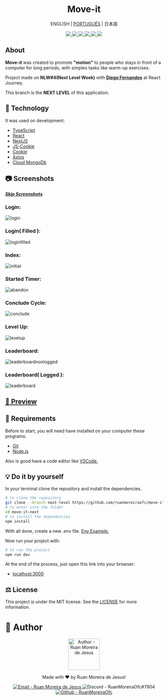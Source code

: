 <h1 align="center">Move-it</h1>

<p align="center">
  <a>ENGLISH</a>
  |
  <a href="README_PORTUGUESE.md">PORTUGUÊS</a>
  |
  <a>日本語</a>
</p>

<p align="center">
    <a href="#">
      <img src="https://img.shields.io/github/languages/count/ruanmoreiraofc/move-it-next?label=Languages&style=for-the-badge">
    </a>
    <a href="#">
      <img src="https://img.shields.io/github/last-commit/ruanmoreiraofc/move-it-next/next-level?style=for-the-badge">
    </a>
    <a href="#CLONE">
        <img src="https://img.shields.io/github/repo-size/ruanmoreiraofc/move-it-next?label=Last%20Git&style=for-the-badge">
    </a>
    <a href="#">
      <img src="https://img.shields.io/github/languages/code-size/ruanmoreiraofc/move-it-next?label=Code&style=for-the-badge">
    </a>
    <a href="#LICENSE">
        <img src="https://img.shields.io/github/license/ruanmoreiraofc/move-it-next?label=License&style=for-the-badge">
    </a>
    <a href="https://github.com/ruanmoreiraofc/move-it-next/issues?q=is%3Aopen">
        <img src="https://img.shields.io/github/issues/ruanmoreiraofc/move-it-next?style=for-the-badge">
    </a>
</p>

## About <span id="ABOUT"></span>

**Move-it** was created to promote **"motion"** to people who stays in front of a computer for long periods, with simples tasks like warm-up exercises.

Project made on **NLW#4(Next Level Week)** with **[Diego Fernandes](https://github.com/diego3g)** at React Journey.

This branch is the **NEXT LEVEL** of this application.

## :triangular_ruler: Technology <span id="TECHNOLOGY"></span>

It was used on development:

- [TypeScript](https://www.typescriptlang.org)
- [React](https://reactjs.org)
- [NextJS](https://nextjs.org)
- [JS-Cookie](https://github.com/js-cookie/js-cookie)
- [Cookie](https://github.com/jshttp/cookie)
- [Axios](https://github.com/axios/axios)
- [Cloud MongoDb](https://www.mongodb.com/cloud)

## :camera: Screenshots <span id="LOOKING"></span>

##### [Skip Screenshots](#CLONE)

### Login:
![login](https://user-images.githubusercontent.com/36450847/115162252-e39a6c00-a078-11eb-8305-fa335448e42a.jpg)

### Login( Filled ):
![loginfilled](https://user-images.githubusercontent.com/36450847/115162296-180e2800-a079-11eb-9b29-4d9eb4cab603.jpg)

### Index:
![initial](https://user-images.githubusercontent.com/36450847/115162206-961dff00-a078-11eb-95b7-a47efd18bcf8.jpg)

### Started Timer:
![abandon](https://user-images.githubusercontent.com/36450847/115162220-acc45600-a078-11eb-95b9-3f7e549bdc2d.jpg)

### Conclude Cycle:
![conclude](https://user-images.githubusercontent.com/36450847/115162224-b483fa80-a078-11eb-976f-7464ff36f5e6.jpg)

### Level Up:
![levelup](https://user-images.githubusercontent.com/36450847/115162235-c5cd0700-a078-11eb-9412-746d5e4b3d73.jpg)

### Leaderboard:
![leaderboardnonlogged](https://user-images.githubusercontent.com/36450847/115162262-f44ae200-a078-11eb-8393-1aa8a023cc70.jpg)

### Leaderboard( Logged ):
![leaderboard](https://user-images.githubusercontent.com/36450847/115162276-02006780-a079-11eb-846c-0e9e4b3b8c88.jpg)

## [:eyes: Preview](https://move-it-lac.vercel.app/)

## :electric_plug: Requirements <span id="CLONE"></span>

Before to start, you will need have installed on your computer these programs:

- [Git](https://git-scm.com)
- [Node.js](https://nodejs.org)

Also is good have a code editor like [VSCode.](https://code.visualstudio.com)

## :bulb: Do it by yourself

In your terminal clone the repository and install the dependencies.

```bash
# to clone the repository
git clone --branch next-level https://github.com/ruanmoreiraofc/move-it-next.git
# to enter into the folder
cd move-it-next
# to install the dependencies
npm install
```

With all done, create a new .env file. [Env Example.](.env.template)

Now run your project with:

```bash
# to run the project
npm run dev
```

At the end of the process, just open this link into your browser:
- [localhost:3000](http://localhost:3000)

## :balance_scale: License <span id="LICENSE"></span>

This project is under the MIT license. See the [LICENSE](LICENSE) for more information.

# :boy: Author <span id="AUTHOR"></span>

<span>
<div align="center">
  <p>
    <img
      alt="Author - Ruan Moreira de Jesus"
      title="Ruan Moreira de Jesus"
      width="100"
      src="http://github.com/ruanmoreiraofc.png">
  </p>

  Made with :heart: by Ruan Moreira de Jesus!

  <a href="mailto:ruanmoreiraofc@hotmail.com" title="Get in touch!" target="_blank">
    <img alt="Email - Ruan Moreira de Jesus"
      src="https://img.shields.io/badge/Email--$?style=social&logo=microsoft-outlook" >
  </a>

  <a>
    <img
      alt="Discord - RuanMoreiraOfc#7904"
      title="RuanMoreiraOfc#7904"
      src="https://img.shields.io/badge/Discord--$?style=social&logo=discord" >
  </a>

  <a href="https://github.com/ruanmoreiraofc" title="Github Profile" target="_blank">
    <img
      alt="Github - RuanMoreiraOfc"
      src="https://img.shields.io/github/followers/ruanmoreiraofc?style=social">
  </a>
</div>
</span>